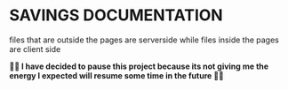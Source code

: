<h1>SAVINGS DOCUMENTATION</h1>
files that are outside the pages are serverside while files inside the pages are client side

<b>🚨🚨 I have decided to pause this project because its not giving me the energy I expected will resume some time in the future 🚨🚨</b>